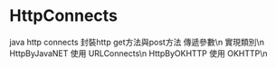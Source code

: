 # HttpConnects
java http connects
封裝http get方法與post方法 傳遞參數\n
實現類別\n
HttpByJavaNET 使用 URLConnects\n
HttpByOKHTTP  使用 OKHTTP\n
